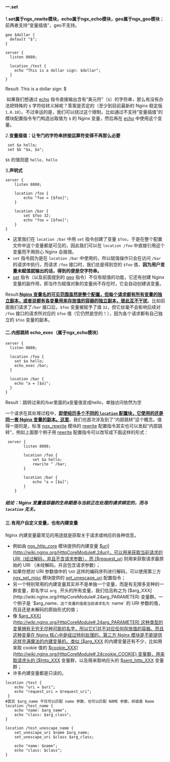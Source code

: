 #### 一.set

1.**set属于ngx_rewite模块，echo属于ngx_echo模块，geo属于ngx_geo模块**；前两者支持“变量插值”，geo不支持。

```nginx
geo $dollar {
  default "$";
}
 
server {
  listen 8080;

  location /test {
    echo "This is a dollar sign: $dollar";
  }
}
```

Result: This is a dollar sign: $

​	如果我们想通过 [echo](http://wiki.nginx.org/HttpEchoModule#echo) 指令直接输出含有“美元符”（`$`）的字符串，那么有没有办法把特殊的 `$` 字符给转义掉呢？答案是否定的（至少到目前最新的 Nginx 稳定版 `1.0.10`）。不过幸运的是，我们可以绕过这个限制，比如通过不支持“变量插值”的模块配置指令专门构造出取值为 `$` 的 Nginx 变量，然后再在 [echo](http://wiki.nginx.org/HttpEchoModule#echo) 中使用这个变量。

2.**变量插值：让专门的字符串拼接运算符变得不再那么必要**

```nginx
 set $a hello;
 set $b "$a, $a";
```

 `$b` 的值则是 `hello, hello`

3.**声明式**

```Nginx
server {
	listen 8080;

	location /foo {
		echo "foo = [$foo]";
	}

	location /bar {
		set $foo 32;
		echo "foo = [$foo]";
	}
}

```

- 这里我们在 `location /bar` 中用 `set` 指令创建了变量 `$foo`，于是在整个配置文件中这个变量都是可见的，因此我们可以在 `location /foo` 中直接引用这个变量而不用担心 Nginx 会报错。
- `set` 指令因为是在 `location /bar` 中使用的，所以赋值操作只会在访问 `/bar` 的请求中执行。而请求 `/foo` 接口时，我们总是得到空的 `$foo` 值，**因为用户变量未赋值就输出的话，得到的便是空字符串。**
- [set](http://wiki.nginx.org/HttpRewriteModule#set) 指令（以及前面提到的 [geo](http://wiki.nginx.org/HttpGeoModule#geo) 指令）不仅有赋值的功能，它还有创建 Nginx 变量的副作用，即当作为赋值对象的变量尚不存在时，它会自动创建该变量。

Result:**<u>Nginx 变量名的可见范围虽然是整个配置，但每个请求都有所有变量的独立副本，或者说都有各变量用来存放值的容器的独立副本，彼此互不干扰</u>**。比如前面我们请求了`/bar` 接口后，`$foo` 变量被赋予了值 `32`，但它丝毫不会影响后续对 `/foo` 接口的请求所对应的 `$foo` 值（它仍然是空的！），因为各个请求都有自己独立的 `$foo` 变量的副本。



#### 二.内部跳转 echo_exec（属于ngx_echo模块）

```nginx
server {
  listen 8080;

  location /foo {
    set $a hello;
    echo_exec /bar;
  }

  location /bar {
    echo "a = [$a]";
  }
}
```

Result：跳转过来的/bar里面的a变量值变成hello，单独访问依然为空

一个请求在其处理过程中，**<u>即使经历多个不同的 `location` 配置块，它使用的还是同一套 Nginx 变量的副本。这里</u>**，我们也首次涉及到了“内部跳转”这个概念。值得一提的是，标准 [ngx_rewrite](http://wiki.nginx.org/HttpRewriteModule) 模块的 [rewrite](http://wiki.nginx.org/HttpRewriteModule#rewrite) 配置指令其实也可以发起“内部跳转”，例如上面那个例子用 [rewrite](http://wiki.nginx.org/HttpRewriteModule#rewrite) 配置指令可以改写成下面这样的形式：

```nginx
 server {
        listen 8080;
 
        location /foo {
            set $a hello;
            rewrite ^ /bar;
        }
 
        location /bar {
            echo "a = [$a]";
        }
    }
```

##### 结论：Nginx 变量值容器的生命期是与当前正在处理的请求绑定的，而与 `location` 无关。



#### 三.有用户自定义变量，也有内建变量

Nginx 内建变量最常见的用途就是获取关于请求或响应的各种信息。

- 例如由 [ngx_http_core](http://nginx.org/en/docs/http/ngx_http_core_module.html) 模块提供的内建变量 [$uri](http://wiki.nginx.org/HttpCoreModule#.24uri)，可以用来获取当前请求的 URI（经过解码，并且不含请求参数），而 [$request_uri](http://wiki.nginx.org/HttpCoreModule#.24request_uri) 则用来获取请求最原始的 URI （未经解码，并且包含请求参数）；
-  如果你想对 URI 参数值中的 `%XX` 这样的编码序列进行解码，可以使用第三方 [ngx_set_misc](http://wiki.nginx.org/HttpSetMiscModule) 模块提供的 [set_unescape_uri](http://wiki.nginx.org/HttpSetMiscModule#set_unescape_uri) 配置指令；
- 另一个特别常用的内建变量其实并不是单独一个变量，而是有无限多变种的一群变量，即名字以 `arg_` 开头的所有变量，我们估且称之为 [$arg_XXX](http://wiki.nginx.org/HttpCoreModule#.24arg_PARAMETER) 变量群。一个例子是 `$arg_name`，这个变量的值是当前请求名为 `name` 的 URI 参数的值，而且还是未解码的原始形式的值；
- 像 [$arg_XXX](http://wiki.nginx.org/HttpCoreModule#.24arg_PARAMETER) 这种类型的变量拥有无穷无尽种可能的名字，所以它们并不对应任何存放值的容器。而且这种变量在 Nginx 核心中是经过特别处理的，第三方 Nginx 模块是不能提供这样充满魔法的内建变量的。类似 [$arg_XXX](http://wiki.nginx.org/HttpCoreModule#.24arg_PARAMETER) 的内建变量还有不少，比如用来取 cookie 值的 [$cookie_XXX](http://wiki.nginx.org/HttpCoreModule#.24cookie_COOKIE) 变量群，用来取请求头的 [$http_XXX](http://wiki.nginx.org/HttpCoreModule#.24http_HEADER) 变量群，以及用来取响应头的 [$sent_http_XXX](http://wiki.nginx.org/HttpCoreModule#.24sent_http_HEADER) 变量群；
- 许多内建变量都是只读的。

```Nginx
location /test {
    echo "uri = $uri";
    echo "request_uri = $request_uri";
 }
#其实 $arg_name 不仅可以匹配 name 参数，也可以匹配 NAME 参数，抑或是 Name
location /test_name {
    echo "name: $arg_name";
    echo "class: $arg_class";
}

location /test_unescape_name {
    set_unescape_uri $name $arg_name;
    set_unescape_uri $class $arg_class;

    echo "name: $name";
    echo "class: $class";
}
```



